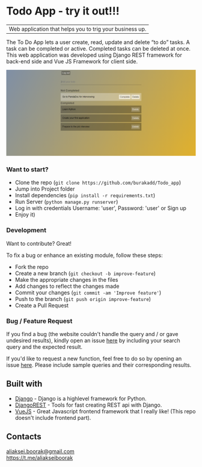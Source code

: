 # Todo App - try it out!!!
<table>
<tr>
<td>
  Web application that helps you to trig your business up.
</td>
</tr>
</table>


The To Do App lets a user create, read, update and delete “to do” tasks. 
A task can be completed or active. Completed tasks can be deleted at once. 
This web application was developed using Django REST framework for back-end side and 
Vue JS Framework for client side.

![](https://github.com/burakadd/Todo_app/blob/master/todolist/static/static%20for%20readme/1.png)


### Want to start?

- Clone the repo (`git clone https://github.com/burakadd/Todo_app`)
- Jump into Project folder
- Install dependencies (`pip install -r requirements.txt`)
- Run Server (`python manage.py runserver`)
- Log in with credentials Username: 'user', Password: 'user' or Sign up
- Enjoy it)


### Development
Want to contribute? Great!

To fix a bug or enhance an existing module, follow these steps:

- Fork the repo
- Create a new branch (`git checkout -b improve-feature`)
- Make the appropriate changes in the files
- Add changes to reflect the changes made
- Commit your changes (`git commit -am 'Improve feature'`)
- Push to the branch (`git push origin improve-feature`)
- Create a Pull Request

### Bug / Feature Request

If you find a bug (the website couldn't handle the query and / or gave undesired results), kindly open an issue [here](https://github.com/burakadd/Todo_app/issues/new) by including your search query and the expected result.

If you'd like to request a new function, feel free to do so by opening an issue [here](https://github.com/burakadd/Todo_app/issues/new). Please include sample queries and their corresponding results.


## Built with

- [Django](https://www.djangoproject.com/) - Django is a highlevel framework for Python.
- [DjangoREST](https://www.django-rest-framework.org/) - Tools for fast creating REST api with Django.
- [VueJS](https://vuejs.org/) - Great Javascript frontend framework that I really like! (This repo doesn't include  frontend part).


## Contacts
aliaksei.boorak@gmail.com<br>
https://t.me/aliakseiboorak
